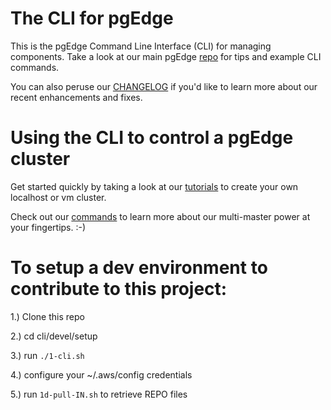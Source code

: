 # The CLI for pgEdge

This is the pgEdge Command Line Interface (CLI) for managing components. 
Take a look at our main pgEdge [repo](https://github.com/pgEdge/pgedge) for tips and example CLI commands.

You can also peruse our [CHANGELOG](https://github.com/pgEdge/pgedge/blob/main/CHANGELOG.md) if you'd like to learn more about our recent enhancements and fixes.

# Using the CLI to control a pgEdge cluster

Get started quickly by taking a look at our [tutorials](https://github.com/pgEdge/pgedge/tree/main/cli/tutorials) to create your own localhost or vm cluster.

Check out our [commands](https://github.com/pgEdge/pgedge/tree/main?tab=readme-ov-file#cli-commands) to learn more about our multi-master power at your fingertips. :-)


# To setup a dev environment to contribute to this project:

1.) Clone this repo

2.) cd cli/devel/setup

3.) run `./1-cli.sh`

4.) configure your ~/.aws/config credentials

5.) run `1d-pull-IN.sh` to retrieve REPO files

